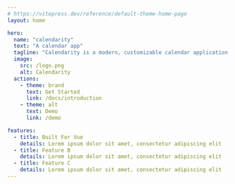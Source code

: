 ```yaml
---
# https://vitepress.dev/reference/default-theme-home-page
layout: home

hero:
  name: "calendarity"
  text: "A calendar app"
  tagline: "Calendarity is a modern, customizable calendar application built with Vue.js, Sass, and Pinia. It offers an intuitive interface and powerful features to help you efficiently manage your events."
  image:
    src: /logo.png
    alt: Calendarity
  actions:
    - theme: brand
      text: Get Started
      link: /docs/introduction
    - theme: alt
      text: Demo
      link: /demo

features:
  - title: Built For Vue
    details: Lorem ipsum dolor sit amet, consectetur adipiscing elit
  - title: Feature B
    details: Lorem ipsum dolor sit amet, consectetur adipiscing elit
  - title: Feature C
    details: Lorem ipsum dolor sit amet, consectetur adipiscing elit
---
```


